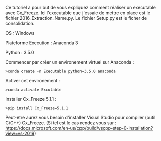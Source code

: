Ce tutoriel à pour but de vous expliquez comment réaliser un executable avec Cx_Freeze. Ici l'executable que j'essaie de mettre en place est le fichier 2016_Extraction_Name.py. Le fichier Setup.py est le ficher de consolidation.

OS : Windows

Plateforme Execution : Anaconda 3

Python : 3.5.0

Commencer par créer un environement virtuel sur Anaconda : 

    >conda create -n Executable python=3.5.0 anaconda
    
Activer cet environement :

    >conda activate Excutable
    
Installer Cx_Freeze 5.1.1 :

    >pip install Cx_Freeze=5.1.1
    
Peut-être aurez vous besoin d'installer Visual Studio pour compiler (outil C/C++) Cx_Freeze. 
(Si tel est le cas rendez vous sur : https://docs.microsoft.com/en-us/cpp/build/vscpp-step-0-installation?view=vs-2019)
    
  


